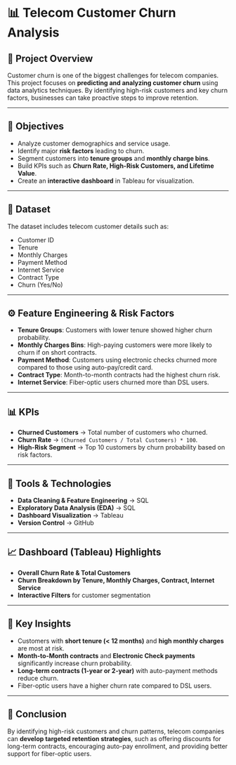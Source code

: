 # 📊 Telecom Customer Churn Analysis

## 📌 Project Overview
Customer churn is one of the biggest challenges for telecom companies. This project focuses on **predicting and analyzing customer churn** using data analytics techniques. By identifying high-risk customers and key churn factors, businesses can take proactive steps to improve retention.

---

## 🎯 Objectives
- Analyze customer demographics and service usage.  
- Identify major **risk factors** leading to churn.  
- Segment customers into **tenure groups** and **monthly charge bins**.  
- Build KPIs such as **Churn Rate, High-Risk Customers, and Lifetime Value**.  
- Create an **interactive dashboard** in Tableau for visualization.  

---

## 📂 Dataset
The dataset includes telecom customer details such as:
- Customer ID  
- Tenure  
- Monthly Charges  
- Payment Method  
- Internet Service  
- Contract Type  
- Churn (Yes/No)  

---

## ⚙️ Feature Engineering & Risk Factors
- **Tenure Groups**: Customers with lower tenure showed higher churn probability.  
- **Monthly Charges Bins**: High-paying customers were more likely to churn if on short contracts.  
- **Payment Method**: Customers using electronic checks churned more compared to those using auto-pay/credit card.  
- **Contract Type**: Month-to-month contracts had the highest churn risk.  
- **Internet Service**: Fiber-optic users churned more than DSL users.  

---

## 📊 KPIs
- **Churned Customers** → Total number of customers who churned.  
- **Churn Rate** → `(Churned Customers / Total Customers) * 100`.  
- **High-Risk Segment** → Top 10 customers by churn probability based on risk factors.  

---

## 🚀 Tools & Technologies
- **Data Cleaning & Feature Engineering** → SQL 
- **Exploratory Data Analysis (EDA)** → SQL  
- **Dashboard Visualization** → Tableau  
- **Version Control** → GitHub  

---

## 📈 Dashboard (Tableau) Highlights
- **Overall Churn Rate & Total Customers**  
- **Churn Breakdown by Tenure, Monthly Charges, Contract, Internet Service**  
- **Interactive Filters** for customer segmentation  

---

## 🔑 Key Insights
- Customers with **short tenure (< 12 months)** and **high monthly charges** are most at risk.  
- **Month-to-Month contracts** and **Electronic Check payments** significantly increase churn probability.  
- **Long-term contracts (1-year or 2-year)** with auto-payment methods reduce churn.  
- Fiber-optic users have a higher churn rate compared to DSL users.  

---

## 📌 Conclusion
By identifying high-risk customers and churn patterns, telecom companies can **develop targeted retention strategies**, such as offering discounts for long-term contracts, encouraging auto-pay enrollment, and providing better support for fiber-optic users.




